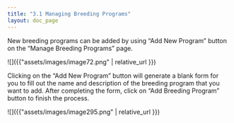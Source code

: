```yaml
---
title: "3.1 Managing Breeding Programs"
layout: doc_page
---
```


New breeding programs can be added by using “Add New Program” button on the “Manage Breeding Programs” page.

![]({{"assets/images/image72.png" | relative_url }})

Clicking on the “Add New Program” button will generate a blank form for you to fill out the name and description of the breeding program that you want to add. After completing the form, click on “Add Breeding Program” button to finish the process.

![]({{"assets/images/image295.png" | relative_url }})
